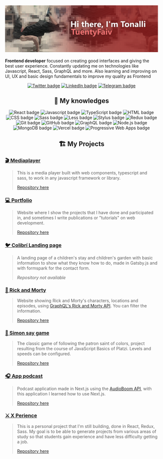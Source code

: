 [![Hi there 👋, I'm Tonalli 😁💻](./heroGitHubWithoutLogo.png)](https://tuentyfaiv.vercel.app/)
<br />
<br />
**Frontend developer** focused on creating good interfaces and giving the best user experience. Constantly updating me on technologies like Javascript, React, Sass, GraphQL and more. Also learning and improving on UI, UX and basic design fundamentals to improve my quality as Frontend

<p align="center">
  <a href="https://twitter.com/TuentyFaiv"><img src="https://img.shields.io/badge/twitter%20-%231da1f2.svg?&style=for-the-badge&logo=twitter&logoColor=white" alt="Twitter badge" /></a>
  <a href="https://www.linkedin.com/in/tuentyfaiv/"><img src="https://img.shields.io/badge/linkedin%20-%230a66c2.svg?&style=for-the-badge&logo=linkedin&logoColor=white" alt="LinkedIn badge" /></a>
  <a href="https://t.me/TuentyFaiv/"><img src="https://img.shields.io/badge/telegram%20-%230088cc.svg?&style=for-the-badge&logo=telegram&logoColor=white" alt="Telegram badge" /></a>
</p>

<h2 align="center">🧠 My knowledges</h2>
<p align="center">
  <img src="https://img.shields.io/badge/react%20-%2361dafb.svg?&style=for-the-badge&logo=react&logoColor=white" alt="React badge" />
  <img src="https://img.shields.io/badge/javascript%20-%23eed915.svg?&style=for-the-badge&logo=javascript&logoColor=white" alt="Javascript badge" />
  <img src="https://img.shields.io/badge/typescript%20-%23235a97.svg?&style=for-the-badge&logo=typescript&logoColor=white" alt="TypeScript badge" />
  <img src="https://img.shields.io/badge/html5%20-%23ff470f.svg?&style=for-the-badge&logo=html5&logoColor=white" alt="HTML badge" />
  <img src="https://img.shields.io/badge/css3%20-%232ea7d9.svg?&style=for-the-badge&logo=css3&logoColor=white" alt="CSS badge" />
  <img src="https://img.shields.io/badge/sass%20-%23bf4080.svg?&style=for-the-badge&logo=sass&logoColor=white" alt="Sass badge" />
  <img src="https://img.shields.io/badge/less%20-%231d365d.svg?&style=for-the-badge&logo=less&logoColor=white" alt="Less badge" />
  <img src="https://img.shields.io/badge/stylus%20-%23ff6347.svg?&style=for-the-badge&logo=stylus&logoColor=white" alt="Stylus badge" />
  <img src="https://img.shields.io/badge/redux%20-%23764abc.svg?&style=for-the-badge&logo=redux&logoColor=white" alt="Redux badge" />
  <img src="https://img.shields.io/badge/git%20-%23f14e32.svg?&style=for-the-badge&logo=git&logoColor=white" alt="Git badge" />
  <img src="https://img.shields.io/badge/github%20-%230d1117.svg?&style=for-the-badge&logo=github&logoColor=white" alt="GitHub badge" />
  <img src="https://img.shields.io/badge/graphql%20-%23e10098.svg?&style=for-the-badge&logo=graphql&logoColor=white" alt="GraphQL badge" />
  <img src="https://img.shields.io/badge/node.js%20-%23026e00.svg?&style=for-the-badge&logo=node.js&logoColor=white" alt="Node.js badge" />
  <img src="https://img.shields.io/badge/monodb%20-%2313aa52.svg?&style=for-the-badge&logo=mongodb&logoColor=white" alt="MongoDB badge" />
  <img src="https://img.shields.io/badge/vercel%20-%23111111.svg?&style=for-the-badge&logo=vercel&logoColor=white" alt="Vercel badge" />
  <img src="https://img.shields.io/badge/progressive%20web%20apps%20-%236600ed.svg?&style=for-the-badge&logoColor=white" alt="Progressive Web Apps badge" />
</p>

<h2 align="center">🏗 My Projects</h2>

### **[🎬 Mediaplayer](https://www.npmjs.com/package/@tuentyfaiv/mediaplayer)**
> This is a media player built with web components, typescript and sass, to work in any javascript framework or library.
> 
> [Repository here](https://github.com/TuentyFaiv/Mediaplayer)

### **[💻 Portfolio](https://tuentyfaiv.vercel.app/)**
> Website where I show the projects that I have done and participated in, and sometimes I write publications or "tutorials" on web development.
> 
> [Repository here](https://github.com/TuentyFaiv/website)

### **[🐦 Colibrí Landing page](https://colibri.education/)**
> A landing page of a children's stay and children's garden with basic information to show what they know how to do, made in Gatsby.js and with formspark for the contact form.
> 
> _Repository not available_

### **[🧪 Rick and Morty](https://rickandmorty.tuentyfaiv.vercel.app/)**
> Website showing Rick and Morty's characters, locations and episodes, using [GraphQL's Rick and Morty API](https://rickandmortyapi.com/). You can filter the information.
> 
> [Repository here](https://github.com/TuentyFaiv/Rick-and-Morty)

### **[🎨 Simon say game](https://tuentyfaiv.github.io/JuegoSimon/)**
> The classic game of following the patron saint of colors, project resulting from the course of JavaScript Basics of Platzi. Levels and speeds can be configured.
> 
> [Repository here](https://github.com/TuentyFaiv/JuegoSimon)

### **[🎧 App podcast](https://podcast.tuentyfaiv.vercel.app/)**
> Podcast application made in Next.js using the [AudioBoom API](https://api.audioboom.com/channels/recommended/), with this application I learned how to use Next.js.
> 
> [Repository here](https://github.com/TuentyFaiv/AppPodcast)

### **[⚔ X Perience](https://xperience.vercel.app/)**
> This is a personal project that I'm still building, done in React, Redux, Sass. My goal is to be able to generate projects from various areas of study so that students gain experience and have less difficulty getting a job.
> 
> [Repository here](https://github.com/TuentyFaiv/giveMeExperience)
